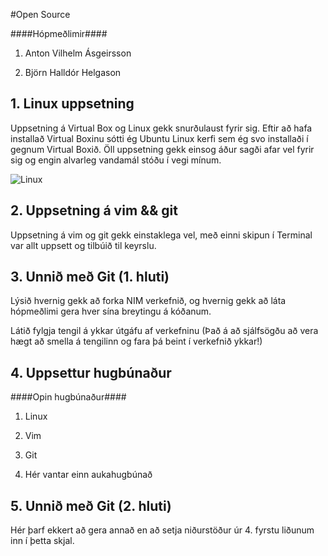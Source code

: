 #Open Source


####Hópmeðlimir####

1. Anton Vilhelm Ásgeirsson

2. Björn Halldór Helgason

## 1. Linux uppsetning

Uppsetning á Virtual Box og Linux gekk snurðulaust fyrir sig. Eftir að hafa installað Virtual Boxinu sótti ég Ubuntu Linux kerfi sem ég svo installaði í gegnum Virtual Boxið. Öll uppsetning gekk einsog áður sagði afar vel fyrir sig og engin alvarleg vandamál stóðu í vegi mínum.

![Linux](/bjorn/INTOmarkdown/screenshot.jpg)
## 2. Uppsetning á vim && git

Uppsetning á vim og git gekk einstaklega vel, með einni skipun í Terminal var allt uppsett og tilbúið til keyrslu.

## 3. Unnið með Git (1. hluti)

Lýsið hvernig gekk að forka NIM verkefnið, og hvernig gekk að láta hópmeðlimi gera hver sína breytingu á kóðanum.

Látið fylgja tengil á ykkar útgáfu af verkefninu (Það á að sjálfsögðu að vera hægt að smella á tengilinn og fara þá beint í verkefnið ykkar!)

## 4. Uppsettur hugbúnaður

####Opin hugbúnaður####

1. Linux

2. Vim

3. Git

4. Hér vantar einn aukahugbúnað

## 5. Unnið með Git (2. hluti)

Hér þarf ekkert að gera annað en að setja niðurstöður úr 4. fyrstu liðunum inn í þetta skjal.
